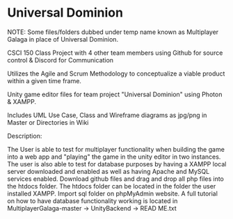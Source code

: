 # Universal Dominion

NOTE: Some files/folders dubbed under temp name known as Multiplayer Galaga in place of Universal Dominion.

CSCI 150 Class Project with 4 other team members using Github for source control & Discord for Communication

Utilizes the Agile and Scrum Methodology to conceptualize a viable product within a given time frame.

Unity game editor files for team project "Universal Dominion" using Photon & XAMPP.

Includes UML Use Case, Class and Wireframe diagrams as jpg/png in Master or Directories in Wiki

Description:

The User is able to test for multiplayer functionality when building the game into a web app and "playing" the game in the unity editor in two instances. The user is also able to test for database purposes by having a XAMPP local server downloaded and enabled as well as having Apache and MySQL services enabled. Download github files and drag and drop all php files into the htdocs folder. The htdocs folder can be located in the folder the user installed XAMPP. Import sql folder on phpMyAdmin website. A full tutorial on how to have database functionality working is located in MultiplayerGalaga-master -> UnityBackend -> READ ME.txt
